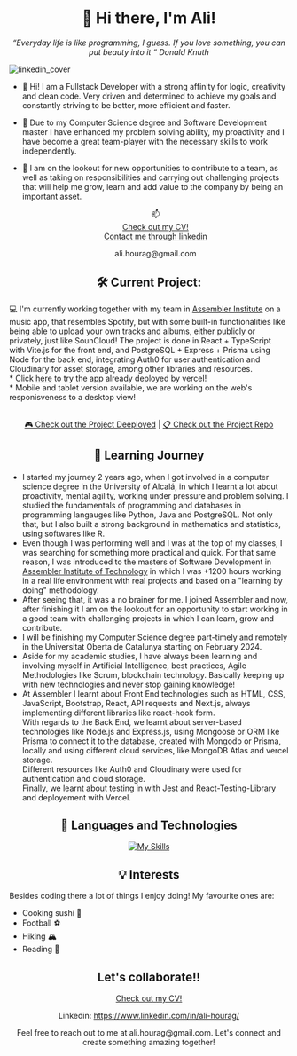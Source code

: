 <div align="center">
  <h1>👋 Hi there, I'm Ali!</h1>
  <em>“Everyday life is like programming, I guess. If you love something, you can put beauty into it “ Donald Knuth</em>
</div>

![linkedin_cover](https://github.com/ali-hourag/ali-hourag/assets/131694498/e5745a83-a3f2-4dbf-a3fe-8012eac9e722)


- 👀 Hi! I am a Fullstack Developer with a strong affinity for logic, creativity and clean code. Very driven and determined to achieve my goals and constantly striving to be better, more efficient and faster.
- 🌱 Due to my Computer Science degree and Software Development master I have enhanced my problem solving ability, my proactivity and I have become a great team-player with the necessary skills to work independently.
- 💞️ I am on the lookout for new opportunities to contribute to a team, as well as taking on responsibilities and carrying out challenging projects that will help me grow, learn and add value to the company by being an important asset.

  <div align="center">
    📫
    <br/>
   <a href="https://github.com/ali-hourag/ali-hourag/files/13063331/CV_ALI_HOURAG-FULLSTACK.pdf">Check out my CV!</a>
    <br/>
    <a href="https://www.linkedin.com/in/ali-hourag/">Contact me through linkedin</a>
    <br/>
  <p>ali.hourag@gmail.com</p>
</div>


  <div align="center">
  <h2>🛠️ Current Project:</h2>
</div>
<p>
  💻 I'm currently working together with my team in <a href="https://assemblerinstitute.com/"><b></b>Assembler Institute</b></a> on a music app, that resembles Spotify, but with some built-in functionalities like being able to upload your own tracks and albums, either publicly or privately, just like SounCloud!
  The project is done in React + TypeScript with Vite.js for the front end, and PostgreSQL + Express + Prisma using Node for the back end, integrating Auth0 for user authentication and Cloudinary for asset storage, among other libraries and resources.
  <br/>
  * Click <a href="https://apollofy-frontend.vercel.app/">here</a> to try the app already deployed by vercel!<br/>
  * Mobile and tablet version available, we are working on the web's responisveness to a desktop view!
</p>
<br/>
<div align="center">
  <a href="https://apollofy-frontend.vercel.app/">🎮 Check out the Project Deeployed</a> |
  <a href="https://github.com/luisjover/apollofy-frontend">📋 Check out the Project Repo</a>
</div>

<h2 align="center">🌱 Learning Journey</h2>
<p>
  <ul>
    <li>I started my journey 2 years ago, when I got involved in a computer science degree in the University of Alcalá, in which I learnt a lot about proactivity, mental agility, working under pressure and problem solving. I studied the fundamentals of programming and databases in programming langauges like Python, Java and PostgreSQL. Not only that, but I also built a strong background in mathematics and statistics, using softwares like R.</li>
    <li>Even though I was performing well and I was at the top of my classes, I was searching for something more practical and quick. For that same reason, I was introduced to the masters of Software Development in <a href="https://assemblerinstitute.com/cursos/master-in-software-development-remoto/?utm_medium=paidsearch&utm_source=google.com&utm_campaign=branding&_gl=1*17nx2zf*_up*MQ..&gclid=CjwKCAjws9ipBhB1EiwAccEi1NCrFz8_n3tI30pdcLOORmVdKUsqsO7dGpoedFZ4kIYLnQRiNZfzShoCMW8QAvD_BwE">Assembler Institute of Technology</a> in which I was +1200 hours working in a real life environment with real projects and based on a "learning by doing" methodology.</li>
    <li>After seeing that, it was a no brainer for me. I joined Assembler and now, after finishing it I am on the lookout for an opportunity to start working in a good team with challenging projects in which I can learn, grow and contribute.</li>
    <li>I will be finishing my Computer Science degree part-timely and remotely in the Universitat Oberta de Catalunya starting on February 2024.</li>
    <li>Aside for my academic studies, I have always been learning and involving myself in Artificial Intelligence, best practices, Agile Methodologies like Scrum, blockchain technology. Basically keeping up with new technologies and never stop gaining knowledge!</li>
    <li>At Assembler I learnt about Front End technologies such as HTML, CSS, JavaScript, Bootstrap, React, API requests and Next.js, always implementing different libraries like react-hook form.<br/> With regards to the Back End, we learnt about server-based technologies like Node.js and Express.js, using Mongoose or ORM like Prisma to connect it to the database, created with Mongodb or Prisma, locally and using different cloud services, like MongoDB Atlas and vercel storage.<br/>Different resources like Auth0 and Cloudinary were used for authentication and cloud storage.<br/> Finally, we learnt about testing in with Jest and React-Testing-Library and deployement with Vercel.</li>
  </ul>
</p>
<div align="center">
  <h2>🤖 Languages ​​and Technologies</h2>
</div>


<div align="center">
  
[![My Skills](https://skillicons.dev/icons?i=html,css,bootstrap,discord,docker,express,figma,git,github,githubactions,js,java,jest,linkedin,md,mongodb,nextjs,nodejs,postgres,postman,prisma,py,r,react,redux,regex,replit,stackoverflow,styledcomponents,ts,vite,sass&perline=16)](https://skillicons.dev)

</div>

<h2 align="center">💡 Interests</h2>
<p>
  Besides coding there a lot of things I enjoy doing! My favourite ones are:
  <ul>
    <li>Cooking sushi  🍣</li>
    <li>Football  ⚽️</li>
    <li>Hiking  🏔️</li>
    <li>Reading  📖</li>
  </ul>
</p>


<div align="center">
  <h2 align="centre">Let's collaborate!!</h2>
  <p>
    <a href="https://github.com/ali-hourag/ali-hourag/files/13063331/CV_ALI_HOURAG-FULLSTACK.pdf">Check out my CV!</a>
  </p>
  <p>
    Linkedin: <a href="https://www.linkedin.com/in/ali-hourag/">https://www.linkedin.com/in/ali-hourag/</a>
  </p>
  <p>
    Feel free to reach out to me at <a>ali.hourag@gmail.com</a>. Let's connect and create something amazing together!
  </p>
</div>
<!---
ali-hourag/ali-hourag is a ✨ special ✨ repository because its `README.md` (this file) appears on your GitHub profile.
You can click the Preview link to take a look at your changes.
--->

<!---https://skillicons.dev/icons?i=html,css,bootstrap,discord,docker,express,figma,git,github,githubactions,js,java,jest,linkedin,md,mongodb,nextjs,nodejs,postgres, postman,prisma,py,r,react,redux,regex,replit,stackoverflow,styledcomponents,svg,ts,visualstudio,vite,sass&perline=10--->
